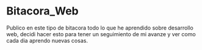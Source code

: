 # Bitacora_Web
Publico en este tipo de bitacora todo lo que he aprendido sobre desarrollo web, decidi  hacer esto para tener un seguimiento de mi avanze y ver como cada dia aprendo nuevas cosas.
